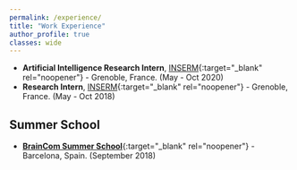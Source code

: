 ```yaml
---
permalink: /experience/
title: "Work Experience"
author_profile: true
classes: wide
---
```


* **Artificial Intelligence Research Intern**, [INSERM](https://www.inserm.fr/en){:target="_blank" rel="noopener"} - Grenoble, France. (May - Oct 2020)
* **Research Intern**, [INSERM](https://www.inserm.fr/en){:target="_blank" rel="noopener"} - Grenoble, France. (May - Oct 2018)

## Summer School

* [**BrainCom Summer School**](http://www.braincom-project.eu/braincom-summer-school-in-barcelona/){:target="_blank" rel="noopener"} - Barcelona, Spain. (September 2018)
